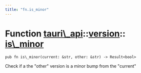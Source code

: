 ```yaml
---
title: "fn.is_minor"
---
```


# Function [tauri\\\_api](/docs/api/rust/tauri\_api/../index.html)::​[version](/docs/api/rust/tauri\_api/index.html)::​[is\\\_minor](/docs/api/rust/tauri\_api/)

    pub fn is\_minor(current: &str, other: &str) -> Result<bool>

Check if a the "other" version is a minor bump from the "current"

      
